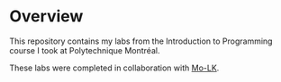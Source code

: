 # Overview

This repository contains my labs from the Introduction to Programming course I took at Polytechnique Montréal.

These labs were completed in collaboration with [Mo-LK](https://github.com/Mo-LK).
